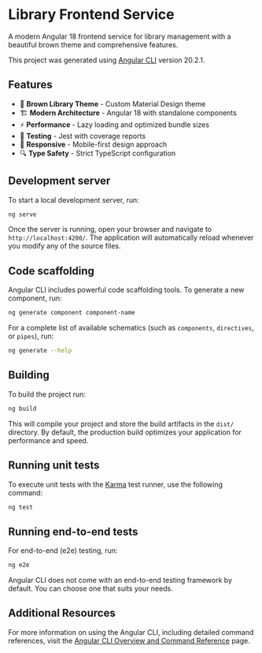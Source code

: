 # Library Frontend Service

A modern Angular 18 frontend service for library management with a beautiful brown theme and comprehensive features.

This project was generated using [Angular CLI](https://github.com/angular/angular-cli) version 20.2.1.

## Features

- 🎨 **Brown Library Theme** - Custom Material Design theme
- 🏗️ **Modern Architecture** - Angular 18 with standalone components
- ⚡ **Performance** - Lazy loading and optimized bundle sizes
- 🧪 **Testing** - Jest with coverage reports
- 📱 **Responsive** - Mobile-first design approach
- 🔍 **Type Safety** - Strict TypeScript configuration

## Development server

To start a local development server, run:

```bash
ng serve
```

Once the server is running, open your browser and navigate to `http://localhost:4200/`. The application will automatically reload whenever you modify any of the source files.

## Code scaffolding

Angular CLI includes powerful code scaffolding tools. To generate a new component, run:

```bash
ng generate component component-name
```

For a complete list of available schematics (such as `components`, `directives`, or `pipes`), run:

```bash
ng generate --help
```

## Building

To build the project run:

```bash
ng build
```

This will compile your project and store the build artifacts in the `dist/` directory. By default, the production build optimizes your application for performance and speed.

## Running unit tests

To execute unit tests with the [Karma](https://karma-runner.github.io) test runner, use the following command:

```bash
ng test
```

## Running end-to-end tests

For end-to-end (e2e) testing, run:

```bash
ng e2e
```

Angular CLI does not come with an end-to-end testing framework by default. You can choose one that suits your needs.

## Additional Resources

For more information on using the Angular CLI, including detailed command references, visit the [Angular CLI Overview and Command Reference](https://angular.dev/tools/cli) page.
